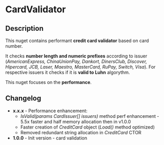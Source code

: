 # CardValidator
## Description
This nuget contains performant **credit card validator** based on card number.

It checks **number length and numeric prefixes** according to issuer (*AmericanExpress,    ChinaUnionPay,    Dankort,    DinersClub,    Discover,    Hipercard,    JCB,    Laser,    Maestro,    MasterCard,    RuPay,    Switch,    Visa*). For respective issuers it checks if it is **valid to Luhn** algorythm.

This nuget focuses on the **performance**. 

## Changelog
- **x.x.x** - Performance enhancement: 
  - *IsValid(params CardIssuer[] issuers)* method perf enhancement - 5.5x faster and half memory allocation then in v1.0.0
  - Faster creation of *CreditCard* object (*Load()* method optimized)
  - Removed redundant string allocation in *CreditCard* CTOR
- **1.0.0** - Init version - card validation